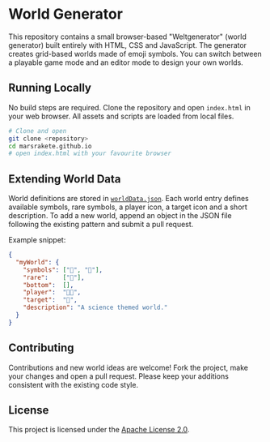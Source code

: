 # World Generator

This repository contains a small browser-based "Weltgenerator" (world generator) built entirely with HTML, CSS and JavaScript. The generator creates grid-based worlds made of emoji symbols. You can switch between a playable game mode and an editor mode to design your own worlds.

## Running Locally

No build steps are required. Clone the repository and open `index.html` in your web browser. All assets and scripts are loaded from local files.

```bash
# Clone and open
git clone <repository>
cd marsrakete.github.io
# open index.html with your favourite browser
```

## Extending World Data

World definitions are stored in [`worldData.json`](worldData.json). Each world entry defines available symbols, rare symbols, a player icon, a target icon and a short description. To add a new world, append an object in the JSON file following the existing pattern and submit a pull request.

Example snippet:

```json
{
  "myWorld": {
    "symbols": ["🧪", "🔬"],
    "rare":    ["👾"],
    "bottom":  [],
    "player":  "🧑‍🔬",
    "target":  "🧬",
    "description": "A science themed world."
  }
}
```

## Contributing

Contributions and new world ideas are welcome! Fork the project, make your changes and open a pull request. Please keep your additions consistent with the existing code style.

## License

This project is licensed under the [Apache License 2.0](LICENSE).
